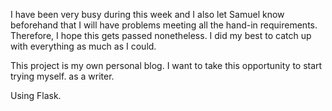 I have been very busy during this week and I also let Samuel know beforehand that I will have problems meeting all the hand-in requirements.
Therefore, I hope this gets passed nonetheless. I did my best to catch up with everything as much as I could. 

This project is my own personal blog. I want to take this opportunity to start trying myself.
as a writer. 

Using Flask.